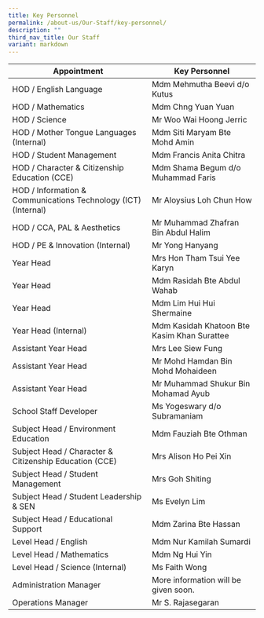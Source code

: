 ```yaml
---
title: Key Personnel
permalink: /about-us/Our-Staff/key-personnel/
description: ""
third_nav_title: Our Staff
variant: markdown
---
```

| Appointment | Key Personnel | 
| -------- | -------- | 
| HOD / English Language | Mdm Mehmutha Beevi d/o Kutus | 
| HOD / Mathematics | Mdm Chng Yuan Yuan | 
| HOD / Science | Mr Woo Wai Hoong Jerric | 
| HOD / Mother Tongue Languages (Internal) | Mdm Siti Maryam Bte Mohd Amin |
| HOD / Student Management | Mdm Francis Anita Chitra |
| HOD / Character & Citizenship Education (CCE) | Mdm Shama Begum d/o Muhammad Faris | 
| HOD / Information & Communications Technology (ICT) (Internal) | Mr Aloysius Loh Chun How |
| HOD / CCA, PAL & Aesthetics | Mr Muhammad Zhafran Bin Abdul Halim | 
| HOD / PE & Innovation (Internal) | Mr Yong Hanyang | 
| Year Head | Mrs Hon Tham Tsui Yee Karyn |
| Year Head | Mdm Rasidah Bte Abdul Wahab |
| Year Head | Mdm Lim Hui Hui Shermaine |
| Year Head (Internal) | Mdm Kasidah Khatoon Bte Kasim Khan Surattee |
| Assistant Year Head | Mrs Lee Siew Fung |
| Assistant Year Head | Mr Mohd Hamdan Bin Mohd Mohaideen |
| Assistant Year Head | Mr Muhammad Shukur Bin Mohamad Ayub |
| School Staff Developer | Ms Yogeswary d/o Subramaniam |
| Subject Head / Environment Education | Mdm Fauziah Bte Othman |
| Subject Head / Character & Citizenship Education (CCE) | Mrs Alison Ho Pei Xin |
| Subject Head / Student Management | Mrs Goh Shiting |
| Subject Head / Student Leadership & SEN | Ms Evelyn Lim |
| Subject Head / Educational Support | Mdm Zarina Bte Hassan |
| Level Head / English | Mdm Nur Kamilah Sumardi|
| Level Head / Mathematics | Mdm Ng Hui Yin |
| Level Head / Science (Internal) | Ms Faith Wong |
| Administration Manager | More information will be given soon. |
| Operations Manager | Mr S. Rajasegaran |
